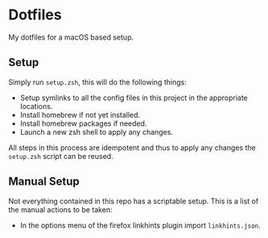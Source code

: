 # Dotfiles
My dotfiles for a macOS based setup.

## Setup
Simply run `setup.zsh`, this will do the following things:
- Setup symlinks to all the config files in this project in the appropriate
  locations.
- Install homebrew if not yet installed.
- Install homebrew packages if needed.
- Launch a new zsh shell to apply any changes.

All steps in this process are idempotent and thus to apply any changes the
`setup.zsh` script can be reused.

## Manual Setup
Not everything contained in this repo has a scriptable setup. This is a list of
the manual actions to be taken:
- In the options menu of the firefox linkhints plugin import `linkhints.json`.
